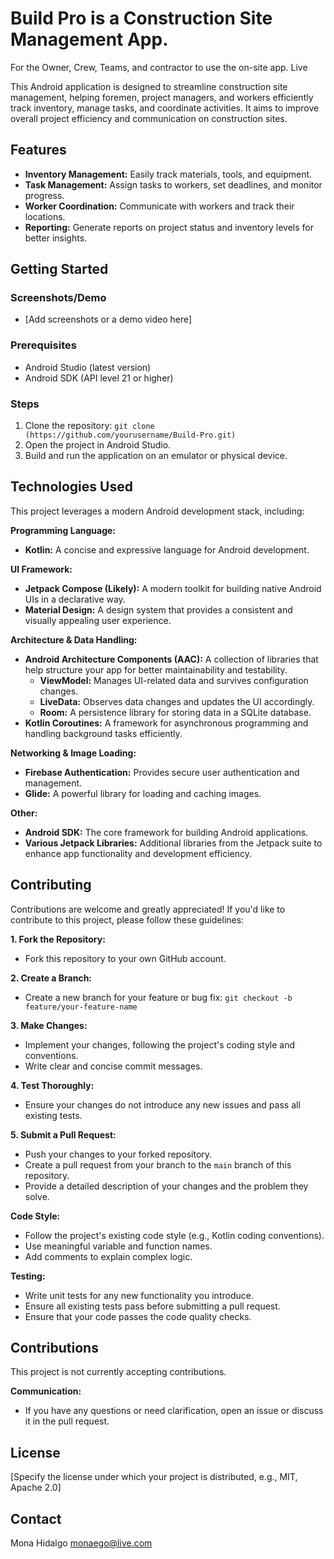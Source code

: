 # Build Pro is a Construction Site Management App. 

For the Owner, Crew, Teams, and contractor to use the on-site app. Live 

This Android application is designed to streamline construction site management, helping foremen, project managers, and workers efficiently track inventory, manage tasks, and coordinate activities. It aims to improve overall project efficiency and communication on construction sites.

## Features

* **Inventory Management:** Easily track materials, tools, and equipment.
* **Task Management:** Assign tasks to workers, set deadlines, and monitor progress.
* **Worker Coordination:** Communicate with workers and track their locations.
* **Reporting:** Generate reports on project status and inventory levels for better insights.

## Getting Started

### Screenshots/Demo

* [Add screenshots or a demo video here]

### Prerequisites

* Android Studio (latest version)
* Android SDK (API level 21 or higher)

### Steps

1. Clone the repository: `git clone (https://github.com/yourusername/Build-Pro.git)`
2. Open the project in Android Studio.
3. Build and run the application on an emulator or physical device.

## Technologies Used

This project leverages a modern Android development stack, including:

**Programming Language:**

* **Kotlin:** A concise and expressive language for Android development.

**UI Framework:**

* **Jetpack Compose (Likely):** A modern toolkit for building native Android UIs in a declarative way.
* **Material Design:** A design system that provides a consistent and visually appealing user experience.

**Architecture & Data Handling:**

* **Android Architecture Components (AAC):** A collection of libraries that help structure your app for better maintainability and testability.
    * **ViewModel:** Manages UI-related data and survives configuration changes.
    * **LiveData:** Observes data changes and updates the UI accordingly.
    * **Room:** A persistence library for storing data in a SQLite database.
* **Kotlin Coroutines:** A framework for asynchronous programming and handling background tasks efficiently.

**Networking & Image Loading:**

* **Firebase Authentication:** Provides secure user authentication and management.
* **Glide:** A powerful library for loading and caching images.

**Other:**

* **Android SDK:** The core framework for building Android applications.
* **Various Jetpack Libraries:** Additional libraries from the Jetpack suite to enhance app functionality and development efficiency.


## Contributing

Contributions are welcome and greatly appreciated! If you'd like to contribute to this project, please follow these guidelines:

**1. Fork the Repository:**

   - Fork this repository to your own GitHub account.

**2. Create a Branch:**

   - Create a new branch for your feature or bug fix: `git checkout -b feature/your-feature-name`

**3. Make Changes:**

   - Implement your changes, following the project's coding style and conventions.
   - Write clear and concise commit messages.

**4. Test Thoroughly:**

   - Ensure your changes do not introduce any new issues and pass all existing tests.

**5. Submit a Pull Request:**

   - Push your changes to your forked repository.
   - Create a pull request from your branch to the `main` branch of this repository.
   - Provide a detailed description of your changes and the problem they solve.

**Code Style:**

   - Follow the project's existing code style (e.g., Kotlin coding conventions).
   - Use meaningful variable and function names.
   - Add comments to explain complex logic.

**Testing:**

   - Write unit tests for any new functionality you introduce.
   - Ensure all existing tests pass before submitting a pull request.
   - Ensure that your code passes the code quality checks.
## Contributions

This project is not currently accepting contributions.

**Communication:**

   - If you have any questions or need clarification, open an issue or discuss it in the pull request.
## License

[Specify the license under which your project is distributed, e.g., MIT, Apache 2.0]

## Contact

Mona Hidalgo 
monaego@live.com

       
